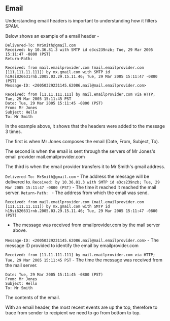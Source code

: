 ## Email

Understanding email headers is important to understanding how it filters SPAM.

Below shows an example of a email header -

```
Delivered-To: MrSmith@gmail.com
Received: by 10.36.81.3 with SMTP id e3cs239nzb; Tue, 29 Mar 2005 15:11:47 -0800 (PST)
Return-Path: 

Received: from mail.emailprovider.com (mail.emailprovider.com [111.111.11.111]) by mx.gmail.com with SMTP id h19si826631rnb.2005.03.29.15.11.46; Tue, 29 Mar 2005 15:11:47 -0800 (PST)
Message-ID: <20050329231145.62086.mail@mail.emailprovider.com>

Received: from [11.11.111.111] by mail.emailprovider.com via HTTP; Tue, 29 Mar 2005 15:11:45 PST
Date: Tue, 29 Mar 2005 15:11:45 -0800 (PST)
From: Mr Jones 
Subject: Hello
To: Mr Smith 
```

In the example above, it shows that the headers were added to the message 3 times.

The first is when Mr Jones composes the email (Date, From, Subject, To).

The second is when the email is sent through the servers of Mr Jones's email provider mail.emailprovider.com

The third is when the email provider transfers it to Mr Smith's gmail address.


```Delivered-To: MrSmith@gmail.com``` - The address the message will be delivered to.
```Received: by 10.36.81.3 with SMTP id e3cs239nzb; Tue, 29 Mar 2005 15:11:47 -0800 (PST)``` - The time it reached it reached the mail server.
```Return-Path: ``` - The address from which the email was send.

```
Received: from mail.emailprovider.com (mail.emailprovider.com [111.111.11.111]) by mx.gmail.com with SMTP id h19si826631rnb.2005.03.29.15.11.46; Tue, 29 Mar 2005 15:11:47 -0800 (PST)
```

- The message was received from emailprovider.com by the mail server above.

```Message-ID: <20050329231145.62086.mail@mail.emailprovider.com>``` - The message ID provided to identify the email by emailprovider.com

```Received: from [11.11.111.111] by mail.emailprovider.com via HTTP; Tue, 29 Mar 2005 15:11:45 PST``` - The time the message was received from the mail server.

```
Date: Tue, 29 Mar 2005 15:11:45 -0800 (PST)
From: Mr Jones 
Subject: Hello
To: Mr Smith 
```

The contents of the email.

With an email header, the most recent events are up the top, therefore to trace from sender to recipient we need to go from bottom to top.
